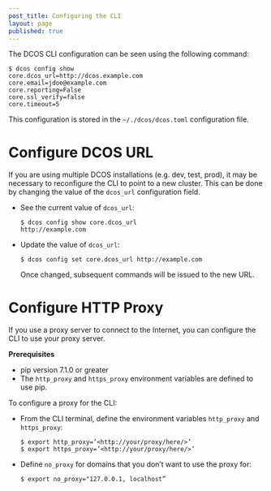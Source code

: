 ```yaml
---
post_title: Configuring the CLI
layout: page
published: true
---
```

The DCOS CLI configuration can be seen using the following command:

    $ dcos config show
    core.dcos_url=http://dcos.example.com
    core.email=jdoe@example.com
    core.reporting=False
    core.ssl_verify=false
    core.timeout=5


This configuration is stored in the `~/./dcos/dcos.toml` configuration file.

# Configure DCOS URL

If you are using multiple DCOS installations (e.g. dev, test, prod), it may be necessary to reconfigure the CLI to point to a new cluster. This can be done by changing the value of the `dcos_url` configuration field.

*   See the current value of `dcos_url`:

        $ dcos config show core.dcos_url
        http://example.com


*   Update the value of `dcos_url`:

        $ dcos config set core.dcos_url http://example.com


    Once changed, subsequent commands will be issued to the new URL.

# Configure HTTP Proxy

If you use a proxy server to connect to the Internet, you can configure the CLI to use your proxy server.

**Prerequisites**

*   pip version 7.1.0 or greater
*   The `http_proxy` and `https_proxy` environment variables are defined to use pip.

To configure a proxy for the CLI:

*   From the CLI terminal, define the environment variables `http_proxy` and `https_proxy`:

        $ export http_proxy=’<http://your/proxy/here/>’
        $ export https_proxy=’<http://your/proxy/here/>’


*   Define `no_proxy` for domains that you don’t want to use the proxy for:
    
        $ export no_proxy="127.0.0.1, localhost”